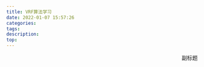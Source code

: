 ```yaml
---
title: VRF算法学习
date: 2022-01-07 15:57:26
categories:
tags:
description:
top:
---
```


<p align="right">副标题</p> 



<!-- more -->


